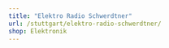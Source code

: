 ```yaml
---
title: "Elektro Radio Schwerdtner"
url: /stuttgart/elektro-radio-schwerdtner/
shop: Elektronik
---
```


